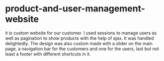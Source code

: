 # product-and-user-management-website
it is custom website for our customer. I used sessions to manage users as well as pagination to show products with the help of ajax. It was handled delightedly. The design was also custom made with a slider on the main page, a navigation bar for the customers and one for the users, last but not least a footer with different shortcuts in it.
